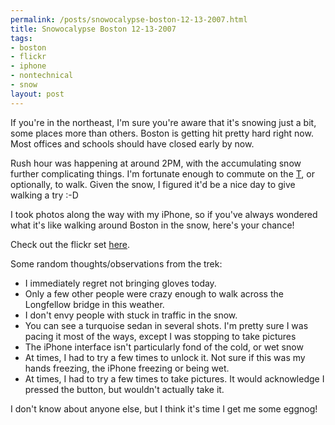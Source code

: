 ```yaml
--- 
permalink: /posts/snowocalypse-boston-12-13-2007.html
title: Snowocalypse Boston 12-13-2007
tags: 
- boston
- flickr
- iphone
- nontechnical
- snow
layout: post
---
```

If you're in the northeast, I'm sure you're aware that it's snowing just a bit, some places more than others. Boston is getting hit pretty hard right now. Most offices and schools should have closed early by now.

Rush hour was happening at around 2PM, with the accumulating snow further complicating things. I'm fortunate enough to commute on the [T](http://www.mbta.com), or optionally, to walk. Given the snow, I figured it'd be a nice day to give walking a try :-D

I took photos along the way with my iPhone, so if you've always wondered what it's like walking around Boston in the snow, here's your chance!

Check out the flickr set [here](http://www.flickr.com/photos/8850528@N06/sets/72157603452681309/).

Some random thoughts/observations from the trek:

 * I immediately regret not bringing gloves today.
 * Only a few other people were crazy enough to walk across the Longfellow bridge in this weather.
 * I don't envy people with stuck in traffic in the snow.
  * You can see a turquoise sedan in several shots. I'm pretty sure I was pacing it most of the ways, except I was stopping to take pictures
 * The iPhone interface isn't particularly fond of the cold, or wet snow
  * At times, I had to try a few times to unlock it. Not sure if this was my hands freezing, the iPhone freezing or being wet.
  * At times, I had to try a few times to take pictures. It would acknowledge I pressed the button, but wouldn't actually take it.
  
I don't know about anyone else, but I think it's time I get me some eggnog!